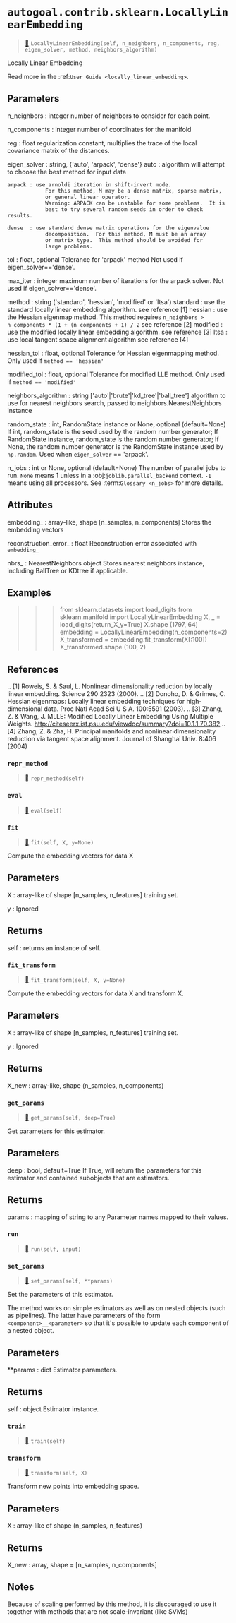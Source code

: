 # `autogoal.contrib.sklearn.LocallyLinearEmbedding`

> [📝](https://github.com/autogal/autogoal/blob/main/autogoal/contrib/sklearn/_generated.py#L1111)
> `LocallyLinearEmbedding(self, n_neighbors, n_components, reg, eigen_solver, method, neighbors_algorithm)`

Locally Linear Embedding

Read more in the :ref:`User Guide <locally_linear_embedding>`.

Parameters
----------
n_neighbors : integer
    number of neighbors to consider for each point.

n_components : integer
    number of coordinates for the manifold

reg : float
    regularization constant, multiplies the trace of the local covariance
    matrix of the distances.

eigen_solver : string, {'auto', 'arpack', 'dense'}
    auto : algorithm will attempt to choose the best method for input data

    arpack : use arnoldi iteration in shift-invert mode.
                For this method, M may be a dense matrix, sparse matrix,
                or general linear operator.
                Warning: ARPACK can be unstable for some problems.  It is
                best to try several random seeds in order to check results.

    dense  : use standard dense matrix operations for the eigenvalue
                decomposition.  For this method, M must be an array
                or matrix type.  This method should be avoided for
                large problems.

tol : float, optional
    Tolerance for 'arpack' method
    Not used if eigen_solver=='dense'.

max_iter : integer
    maximum number of iterations for the arpack solver.
    Not used if eigen_solver=='dense'.

method : string ('standard', 'hessian', 'modified' or 'ltsa')
    standard : use the standard locally linear embedding algorithm.  see
               reference [1]
    hessian  : use the Hessian eigenmap method. This method requires
               ``n_neighbors > n_components * (1 + (n_components + 1) / 2``
               see reference [2]
    modified : use the modified locally linear embedding algorithm.
               see reference [3]
    ltsa     : use local tangent space alignment algorithm
               see reference [4]

hessian_tol : float, optional
    Tolerance for Hessian eigenmapping method.
    Only used if ``method == 'hessian'``

modified_tol : float, optional
    Tolerance for modified LLE method.
    Only used if ``method == 'modified'``

neighbors_algorithm : string ['auto'|'brute'|'kd_tree'|'ball_tree']
    algorithm to use for nearest neighbors search,
    passed to neighbors.NearestNeighbors instance

random_state : int, RandomState instance or None, optional (default=None)
    If int, random_state is the seed used by the random number generator;
    If RandomState instance, random_state is the random number generator;
    If None, the random number generator is the RandomState instance used
    by `np.random`. Used when ``eigen_solver`` == 'arpack'.

n_jobs : int or None, optional (default=None)
    The number of parallel jobs to run.
    ``None`` means 1 unless in a :obj:`joblib.parallel_backend` context.
    ``-1`` means using all processors. See :term:`Glossary <n_jobs>`
    for more details.

Attributes
----------
embedding_ : array-like, shape [n_samples, n_components]
    Stores the embedding vectors

reconstruction_error_ : float
    Reconstruction error associated with `embedding_`

nbrs_ : NearestNeighbors object
    Stores nearest neighbors instance, including BallTree or KDtree
    if applicable.

Examples
--------
>>> from sklearn.datasets import load_digits
>>> from sklearn.manifold import LocallyLinearEmbedding
>>> X, _ = load_digits(return_X_y=True)
>>> X.shape
(1797, 64)
>>> embedding = LocallyLinearEmbedding(n_components=2)
>>> X_transformed = embedding.fit_transform(X[:100])
>>> X_transformed.shape
(100, 2)

References
----------

.. [1] Roweis, S. & Saul, L. Nonlinear dimensionality reduction
    by locally linear embedding.  Science 290:2323 (2000).
.. [2] Donoho, D. & Grimes, C. Hessian eigenmaps: Locally
    linear embedding techniques for high-dimensional data.
    Proc Natl Acad Sci U S A.  100:5591 (2003).
.. [3] Zhang, Z. & Wang, J. MLLE: Modified Locally Linear
    Embedding Using Multiple Weights.
    http://citeseerx.ist.psu.edu/viewdoc/summary?doi=10.1.1.70.382
.. [4] Zhang, Z. & Zha, H. Principal manifolds and nonlinear
    dimensionality reduction via tangent space alignment.
    Journal of Shanghai Univ.  8:406 (2004)
### `repr_method`

> [📝](https://github.com/autogoal/autogoal/blob/main/autogoal/utils/__init__.py#L87)
> `repr_method(self)`

### `eval`

> [📝](https://github.com/autogoal/autogoal/blob/main/autogoal/contrib/sklearn/_builder.py#L50)
> `eval(self)`

### `fit`

> [📝](/usr/local/lib/python3.6/dist-packages/sklearn/manifold/_locally_linear.py#L669)
> `fit(self, X, y=None)`

Compute the embedding vectors for data X

Parameters
----------
X : array-like of shape [n_samples, n_features]
    training set.

y : Ignored

Returns
-------
self : returns an instance of self.
### `fit_transform`

> [📝](/usr/local/lib/python3.6/dist-packages/sklearn/manifold/_locally_linear.py#L686)
> `fit_transform(self, X, y=None)`

Compute the embedding vectors for data X and transform X.

Parameters
----------
X : array-like of shape [n_samples, n_features]
    training set.

y : Ignored

Returns
-------
X_new : array-like, shape (n_samples, n_components)
### `get_params`

> [📝](/usr/local/lib/python3.6/dist-packages/sklearn/base.py#L173)
> `get_params(self, deep=True)`

Get parameters for this estimator.

Parameters
----------
deep : bool, default=True
    If True, will return the parameters for this estimator and
    contained subobjects that are estimators.

Returns
-------
params : mapping of string to any
    Parameter names mapped to their values.
### `run`

> [📝](https://github.com/autogoal/autogoal/blob/main/autogoal/contrib/sklearn/_generated.py#L1132)
> `run(self, input)`

### `set_params`

> [📝](/usr/local/lib/python3.6/dist-packages/sklearn/base.py#L205)
> `set_params(self, **params)`

Set the parameters of this estimator.

The method works on simple estimators as well as on nested objects
(such as pipelines). The latter have parameters of the form
``<component>__<parameter>`` so that it's possible to update each
component of a nested object.

Parameters
----------
**params : dict
    Estimator parameters.

Returns
-------
self : object
    Estimator instance.
### `train`

> [📝](https://github.com/autogoal/autogoal/blob/main/autogoal/contrib/sklearn/_builder.py#L47)
> `train(self)`

### `transform`

> [📝](/usr/local/lib/python3.6/dist-packages/sklearn/manifold/_locally_linear.py#L703)
> `transform(self, X)`

Transform new points into embedding space.

Parameters
----------
X : array-like of shape (n_samples, n_features)

Returns
-------
X_new : array, shape = [n_samples, n_components]

Notes
-----
Because of scaling performed by this method, it is discouraged to use
it together with methods that are not scale-invariant (like SVMs)
